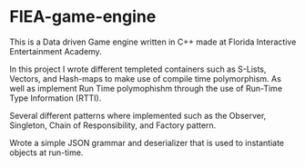 # FIEA-game-engine
This is a Data driven Game engine written in C++ made at Florida Interactive Entertainment Academy. 

In this project I wrote different templeted containers such as S-Lists, Vectors, and Hash-maps to make use of compile time polymorphism. 
As well as implement Run Time polymophishm through the use of Run-Time Type Information (RTTI).

Several different patterns where implemented such as the Observer, Singleton, Chain of Responsibility, and Factory pattern. 

Wrote a simple JSON grammar and deserializer that is used to instantiate objects at run-time. 



